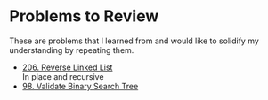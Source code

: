 # Problems to Review

These are problems that I learned from and would like to solidify my understanding by repeating them.

* [206. Reverse Linked List](https://leetcode.com/problems/reverse-linked-list) \
In place and recursive
* [98. Validate Binary Search Tree](https://leetcode.com/problems/validate-binary-search-tree/description)